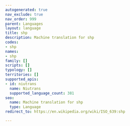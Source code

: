 ```yaml
---
autogenerated: true
nav_exclude: true
nav_order: 999
parent: Languages
layout: language
title: shp
description: Machine translation for shp
codes:
- shp
names:
- shp
family: []
scripts: []
typology: []
territories: []
supported_apis:
- id: niutrans
  name: Niutrans
  supported_language_count: 381
seo:
  name: Machine translation for shp
  type: Language
redirect_to: https://en.wikipedia.org/wiki/ISO_639:shp

---
```


